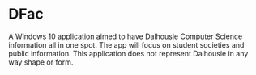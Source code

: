 # DFac
A Windows 10 application aimed to have Dalhousie Computer Science information all in one spot. The app will focus on student societies and public information. This application does not represent Dalhousie in any way shape or form. 
